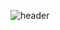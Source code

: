 ![header](https://capsule-render.vercel.app/api?type=waving&color=blue,66a6ff&height=300&section=header&text=Hojin's%20github&fontColor=ffffff)
<!--
**hojin0729/hojin0729** is a ✨ _special_ ✨ repository because its `README.md` (this file) appears on your GitHub profile.

Here are some ideas to get you started:

- 🔭 I’m currently working on ...
- 🌱 I’m currently learning ...
- 👯 I’m looking to collaborate on ...
- 🤔 I’m looking for help with ...
- 💬 Ask me about ...
- 📫 How to reach me: ...
- 😄 Pronouns: ...
- ⚡ Fun fact: ...
-->
